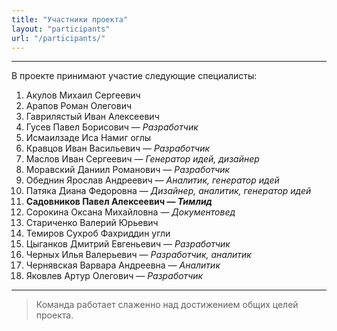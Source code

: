 ```yaml
---
title: "Участники проекта"
layout: "participants"
url: "/participants/"
---
```

---

В проекте принимают участие следующие специалисты:

1. Акулов Михаил Сергеевич
2. Арапов Роман Олегович  
3. Гаврилястый Иван Алексеевич
4. Гусев Павел Борисович — *Разработчик*
5. Исмаилзаде Иса Намиг оглы
6. Кравцов Иван Васильевич — *Разработчик*
7. Маслов Иван Сергеевич — *Генератор идей, дизайнер*
8. Моравский Даниил Романович — *Разработчик*
9. Обеднин Ярослав Андреевич — *Аналитик, генератор идей*
10. Патяка Диана Федоровна — *Дизайнер, аналитик, генератор идей*
11. **Садовников Павел Алексеевич — *Тимлид***
12. Сорокина Оксана Михайловна — *Документовед*
13. Стариченко Валерий Юрьевич
14. Темиров Сухроб Фахриддин угли
15. Цыганков Дмитрий Евгеньевич — *Разработчик*
16. Черных Илья Валерьевич — *Разработчик, аналитик*
17. Чернявская Варвара Андреевна — *Аналитик*
18. Яковлев Артур Олегович — *Разработчик*

---

> Команда работает слаженно над достижением общих целей проекта.